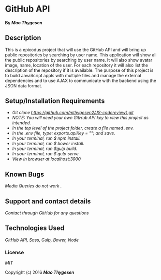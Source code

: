 # GitHub API

#### By _**Mao Thygesen**_

## Description

 This is a epicodus project that will use the GitHub API and will bring up public repositories by searching by user name.
This application will show all the public repositories by searching by user name. It will also show avatar image, name, location of the user. For each repository it will also list the description of the repository if it is available.
The purpose of this project is to build JavaScript appls with multiple files and manage the external dependencies and to use AJAX to communicate with the backend using the JSON data format. 

## Setup/Installation Requirements

* _Git clone <https://github.com/mthygesen2/JS-codereview1.git>_
* _NOTE: You will need your own GitHub API key to view this project as intended._
* _In the top level of the project folder, create a file named .env._
* _In the .env file, type: exports.apiKey = "<YOUR API KEY HERE>"; and save._
* _In your terminal, run $ npm install._
* _In your terminal, run $ bower install._
* _In your terminal, run  $gulp build._ 
* _In your terminal, run $ gulp serve._
* _View in browser at localhost:3000_




## Known Bugs

_Media Queries do not work ._

## Support and contact details

_Contact through GitHub for any questions_

## Technologies Used

_GitHub API, Sass, Gulp, Bower, Node_

### License

*MIT*

Copyright (c) 2016 **_Mao Thygesen_**
